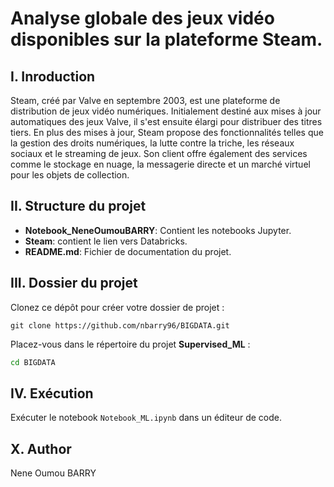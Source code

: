 # Analyse globale des jeux vidéo disponibles sur la plateforme Steam.
## I. Inroduction
Steam, créé par Valve en septembre 2003, est une plateforme de distribution de jeux vidéo numériques. Initialement destiné aux mises à jour automatiques des jeux Valve, il s'est ensuite élargi pour distribuer des titres tiers. En plus des mises à jour, Steam propose des fonctionnalités telles que la gestion des droits numériques, la lutte contre la triche, les réseaux sociaux et le streaming de jeux. Son client offre également des services comme le stockage en nuage, la messagerie directe et un marché virtuel pour les objets de collection.

## II. Structure du projet
- **Notebook_NeneOumouBARRY**: Contient les notebooks Jupyter.
- **Steam**: contient le lien vers Databricks. 
- **README.md**: Fichier de documentation du projet.

## III. Dossier du projet
Clonez ce dépôt pour créer votre dossier de projet :

`git clone https://github.com/nbarry96/BIGDATA.git`

Placez-vous dans le répertoire du projet **Supervised_ML** :

```bash
cd BIGDATA
```

## IV. Exécution
Exécuter le notebook `Notebook_ML.ipynb` dans un éditeur de code.

## X. Author
Nene Oumou BARRY


